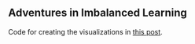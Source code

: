 ## Adventures in Imbalanced Learning

Code for creating the visualizations in [this post](https://andersource.dev/2025/05/05/imbalanced-learning.html).